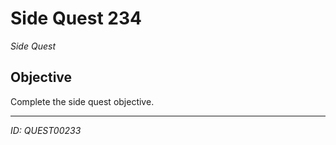 # Side Quest 234

*Side Quest*

## Objective
Complete the side quest objective.

---
*ID: QUEST00233*